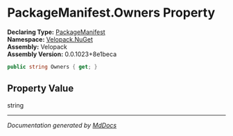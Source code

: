 ﻿<!--  
  <auto-generated>   
    The contents of this file were generated by a tool.  
    Changes to this file may be list if the file is regenerated  
  </auto-generated>   
-->

# PackageManifest.Owners Property

**Declaring Type:** [PackageManifest](../index.md)  
**Namespace:** [Velopack.NuGet](../../index.md)  
**Assembly:** Velopack  
**Assembly Version:** 0.0.1023+8e1beca

```csharp
public string Owners { get; }
```

## Property Value

string

___

*Documentation generated by [MdDocs](https://github.com/ap0llo/mddocs)*
